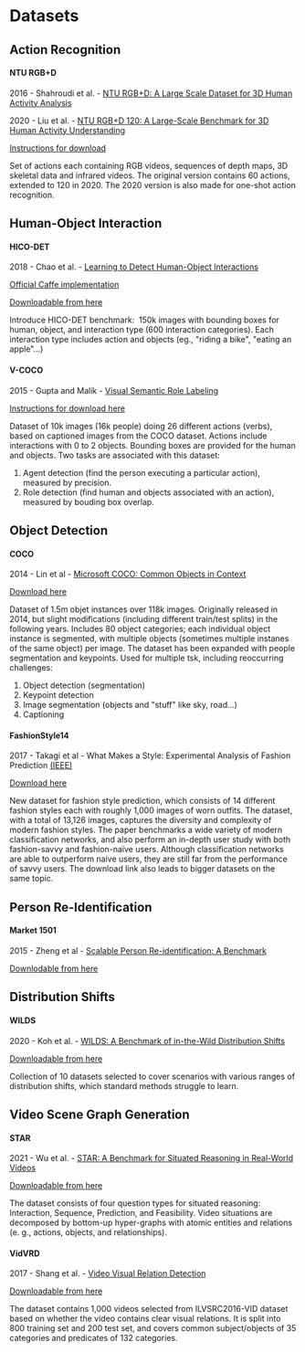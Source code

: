 # Datasets

## Action Recognition

#### NTU RGB+D

2016 - Shahroudi et al. - [NTU RGB+D: A Large Scale Dataset for 3D Human Activity Analysis](https://www.cv-foundation.org/openaccess/content_cvpr_2016/papers/Shahroudy_NTU_RGBD_A_CVPR_2016_paper.pdf)

2020 - Liu et al. - [NTU RGB+D 120: A Large-Scale Benchmark for 3D Human Activity Understanding](https://arxiv.org/abs/1905.04757)

[Instructions for download](https://github.com/shahroudy/NTURGB-D) 

Set of actions each containing RGB videos, sequences of depth maps, 3D skeletal data and infrared videos. The original version contains 60 actions, extended to 120 in 2020.
The 2020 version is also made for one-shot action recognition.

## Human-Object Interaction

#### HICO-DET

2018 - Chao et al. - [Learning to Detect Human-Object Interactions](https://arxiv.org/abs/1702.05448)

[Official Caffe implementation](https://github.com/ywchao/ho-rcnn)

[Downloadable from here](http://websites.umich.edu/~ywchao/hico/)

Introduce HICO-DET benchmark:  150k images with bounding boxes for human, object, and interaction type (600 interaction categories).
Each interaction type includes action and objects (eg., "riding a bike", "eating an apple"...)

#### V-COCO

2015 - Gupta and Malik - [Visual Semantic Role Labeling](https://arxiv.org/abs/1505.04474)

[Instructions for download here](https://github.com/s-gupta/v-coco)

Dataset of 10k images (16k people) doing 26 different actions (verbs), based on captioned images from the COCO dataset.
Actions include interactions with 0 to 2 objects. Bounding boxes are provided for the human and objects.
Two tasks are associated with this dataset:
1. Agent detection (find the person executing a particular action), measured by precision.
2. Role detection (find human and objects associated with an action), measured by bouding box overlap.

## Object Detection

#### COCO

2014 - Lin et al - [Microsoft COCO: Common Objects in Context](https://arxiv.org/abs/1405.0312)

[Download here](https://cocodataset.org/#download)

Dataset of 1.5m objet instances over 118k images. Originally released in 2014, but slight modifications (including different train/test splits) in the following years.
Includes 80 object categories; each individual object instance is segmented, with multiple objects (sometimes multiple instanes of the same object) per image.
The dataset has been expanded with people segmentation and keypoints. 
Used for multiple tsk, including reoccurring challenges:
1. Object detection (segmentation)
2. Keypoint detection
3. Image segmentation (objects and "stuff" like sky, road...)
4. Captioning

#### FashionStyle14

2017 - Takagi et al - What Makes a Style: Experimental Analysis of Fashion Prediction [(IEEE)](https://ieeexplore.ieee.org/document/8265473) 

[Download here](https://esslab.jp/~ess/en/data/fashionstyle14/)

New dataset for fashion style prediction, which consists of 14 different fashion styles each with roughly 1,000 images of worn outfits. 
The dataset, with a total of 13,126 images, captures the diversity and complexity of modern fashion styles. 
The paper benchmarks a wide variety of modern classification networks, and also perform an in-depth user study with both fashion-savvy and fashion-naïve users. 
Although classification networks are able to outperform naive users, they are still far from the performance of savvy users.
The download link also leads to bigger datasets on the same topic. 

## Person Re-Identification

#### Market 1501

2015 - Zheng et al - [Scalable Person Re-identification: A Benchmark](https://www.cv-foundation.org/openaccess/content_iccv_2015/papers/Zheng_Scalable_Person_Re-Identification_ICCV_2015_paper.pdf)

[Downlodable from here](https://zheng-lab.cecs.anu.edu.au/Project/project_reid.html)

## Distribution Shifts

#### WILDS

2020 - Koh et al. - [WILDS: A Benchmark of in-the-Wild Distribution Shifts](https://arxiv.org/abs/2012.07421)

[Downloadable from here](https://wilds.stanford.edu/)

Collection of 10 datasets selected to cover scenarios with various ranges of distribution shifts, which standard methods struggle to learn.

## Video Scene Graph Generation

#### STAR

2021 - Wu et al. - [STAR: A Benchmark for Situated Reasoning in Real-World Videos](https://openreview.net/pdf?id=EfgNF5-ZAjM)

[Downloadable from here](https://bobbywu.com/STAR/#repo)

The dataset consists of four question types for situated reasoning: Interaction, Sequence, Prediction, and Feasibility. Video situations are decomposed by bottom-up hyper-graphs with atomic entities and relations (e. g., actions, objects, and relationships).

#### VidVRD

2017 - Shang et al. - [Video Visual Relation Detection](https://www-users.cse.umn.edu/~guo00109/assets/publication/mm17-shangxd.pdf)

[Downloadable from here](https://xdshang.github.io/docs/imagenet-vidvrd.html) 

The dataset contains 1,000 videos selected from ILVSRC2016-VID dataset based on whether the video contains clear visual relations. It is split into 800 training set and 200 test set, and covers common subject/objects of 35 categories and predicates of 132 categories.
